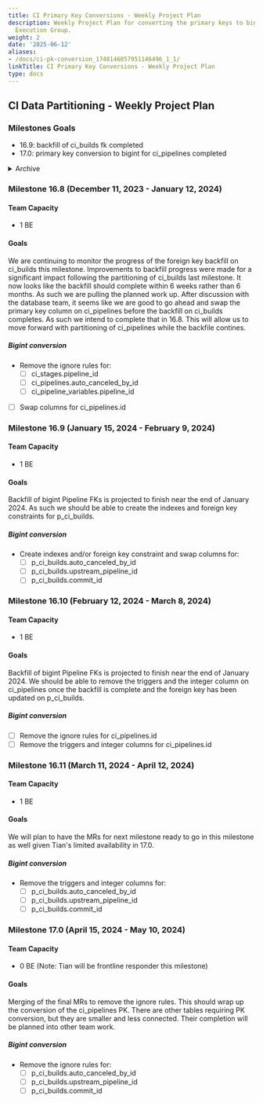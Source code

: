 ```yaml
---
title: CI Primary Key Conversions - Weekly Project Plan
description: Weekly Project Plan for converting the primary keys to bigint - Pipeline
  Execution Group.
weight: 2
date: '2025-06-12'
aliases:
- /docs/ci-pk-conversion_1748146057951146496_1_1/
linkTitle: CI Primary Key Conversions - Weekly Project Plan
type: docs
---
```


## CI Data Partitioning - Weekly Project Plan

### Milestones Goals

- 16.9: backfill of ci_builds fk completed
- 17.0: primary key conversion to bigint for ci_pipelines completed

<details markdown="1">
    <summary markdown="span">Archive</summary>

### Week of August 7, 2023

#### Team Capacity

- 1 BE

#### Goals

##### Bigint conversion

- [x] Verify foreign key backfill progress for `ci_pipelines.auto_canceled_by_id`
- [x] Merge MR to init conversion for `ci_sources_pipelines.pipeline_id` and `ci_sources_pipelines.source_pipeline_id`
- [~] Sync create index for `ci_pipeline_messages.pipeline_id` (moved to 16.4 and it's under ~"workflow::in review")

### Week of August 14, 2023

#### Team Capacity

- 1 BE

#### Goals

##### Bigint conversion

- [x] Verify foreign key backfill progress for `ci_pipelines.auto_canceled_by_id`, `ci_sources_pipelines.pipeline_id` and `ci_sources_pipelines.source_pipeline_id`
- [~] Create foreign key constraint for `ci_pipeline_messages.pipeline_id` and swap the columns (moved to 16.4)

### Week of August 21, 2023

#### Team Capacity

- 1 BE

#### Goals

##### Bigint conversion

- [x] Verify foreign key backfill progress for `ci_pipelines.auto_canceled_by_id`, `ci_sources_pipelines.pipeline_id` and `ci_sources_pipelines.source_pipeline_id`
- [~] Async create index for `ci_pipeline_chat_data.pipeline_id` and `ci_stages.pipeline_id` (under ~"workflow::in review")

### Week of  August 28, 2023

#### Team Capacity

- 1 BE

#### Goals

##### Bigint conversion

- [x] Verify foreign key backfill progress for `ci_pipelines.auto_canceled_by_id`
- [x] Async create index for `ci_sources_pipelines.pipeline_id` and `ci_sources_pipelines.source_pipeline_id` (max 2 index creation per week)

### Week of September 4, 2023

#### Team Capacity

- 1 BE

#### Goals

##### Bigint conversion

- [~] Async create index for `ci_pipelines.auto_canceled_by_id` (MR deployed, need to verify)
- [x] Sync create index for `ci_pipeline_chat_data.pipeline_id`
- [x] Foreign key for `ci_pipeline_chat_data.pipeline_id`
- [x] Sync create index for `ci_pipeline_messages.pipeline_id`
- [x] Create foreign key constraint for `ci_pipeline_messages.pipeline_id` and swap the columns
- [x] Async create index for `ci_pipeline_chat_data.pipeline_id` and `ci_stages.pipeline_id`
- [~] Sync create index for `ci_stages.pipeline_id` (need to wait for the async index creation)
- [~] Create foreign key constraint for `ci_stages.pipeline_id`
- When postgres has upgraded to 14, init conversion for: (PG for main is still at 12.9, need to wait for the upgrade)
  - [~] p_ci_builds.auto_canceled_by_id
  - [~] p_ci_builds.upstream_pipeline_id
  - [~] p_ci_builds.commit_id

### Week of September 11, 2023

#### Team Capacity

- 1 BE

#### Goals

##### Bigint conversion

- [~] Sync create index and foreign key constraint, and swap for `ci_pipelines.auto_canceled_by_id` (index)
- [~] Sync create index and foreign key constraint, and swap for `ci_sources_pipelines.pipeline_id` and `ci_sources_pipelines.source_pipeline_id`
- [x] Async create index for `ci_pipelines.auto_canceled_by_id` (MR deployed, need to verify)
- [x] Sync create index for `ci_stages.pipeline_id` (need to wait for the async index creation)
- When postgres has upgraded to 14 (this happened on Sep 12), init conversion for:
  - [~] p_ci_builds.auto_canceled_by_id
  - [~] p_ci_builds.upstream_pipeline_id
  - [~] p_ci_builds.commit_id

## Milestone 16.5 (September 18, 2023 - October 16, 2023)

### Week of September 18, 2023

#### Team Capacity

- 1 BE

#### Goals

##### Bigint conversion

---

### Week of September 25, 2023

#### Team Capacity

- 1 BE

#### Goals

##### Bigint conversion

- [ ] Run analyze on partitioned tables
- [ ] Helper and documentation for swapping columns

### Week of October 2, 2023

#### Team Capacity

- 1 BE

#### Goals

##### Bigint conversion

### Week of October 9, 2023

#### Team Capacity

- 1 BE

#### Goals

##### Bigint conversion

### Week of October 16, 2023

#### Team Capacity

- 1 BE

#### Goals

##### Bigint conversion

- For `ci_pipelines.auto_canceled_by_id`
  - [x] Sync create index (done in week 9.18)
  - [x] Async create foreign key constraint (done in week 9.25)
  - [x] Sync validate foreign key constraint
  - [~] Swap columns
- For `ci_sources_pipelines.pipeline_id` and `ci_sources_pipelines.source_pipeline_id`
  - [x] Sync create index (done in week 9.25)
  - [x] Async create foreign key constraint (done in week 9.25)
  - [x] Sync validate foreign key constraint
  - [x] Swap columns
- For `ci_pipeline_chat_data.pipeline_id`
  - [x] Swap columns
- For `ci_pipeline_variables.pipeline_id`
  - [~] Swap columns
- For `ci_stages.pipeline_id`
  - [x] Async create foreign key constraint (done in week 9.25)
  - [x] Sync validate foreign key constraint
  - [~] Swap columns
- For `ci_pipeline_messages.pipeline_id`
  - [x] Sync validate foreign key constraint (done in week 9.18)
  - [x] Swap columns
- Init conversion for:
  - [~] p_ci_builds.auto_canceled_by_id
  - [~] p_ci_builds.upstream_pipeline_id
  - [~] p_ci_builds.commit_id

### Milestone 16.6 (October 17, 2023 - November 10, 2023)

#### Team Capacity

- 1 BE

#### Goals

##### Bigint conversion

- For `ci_pipelines.auto_canceled_by_id`
  - [x] Swap columns
- For `ci_pipeline_variables.pipeline_id`
  - [x] Swap columns
- For `ci_stages.pipeline_id`
  - [x] Swap columns
- Init conversion for:
  - [x] p_ci_builds.auto_canceled_by_id
  - [x] p_ci_builds.upstream_pipeline_id
  - [x] p_ci_builds.commit_id
- **Stretch:** Remove the triggers and integer columns for:
  - [x] ci_sources_pipelines.pipeline_id
  - [x] ci_sources_pipelines.source_pipeline_id
  - [x] ci_pipeline_chat_data.pipeline_id
  - [x] ci_pipeline_messages.pipeline_id
  - [~] ci_stages.pipeline_id
  - [x] ci_pipeline_variables.pipeline_id
  - [~] ci_pipelines.auto_canceled_by_id

### Milestone 16.7 (November 13, 2023 - December 8, 2023)

#### Team Capacity

- 1 BE

#### Goals

We'll monitor progress of the foreign key backfill on ci_builds this milestone.
We will continue to create the necessary MRs for updating the indexes

##### Bigint conversion

- Remove the triggers and integer columns for:
  - [ ] ci_stages.pipeline_id
  - [ ] ci_pipelines.auto_canceled_by_id
- Remove the ignore rules for:
  - [x] ci_pipeline_chat_data.pipeline_id
  - [ ] ci_pipeline_messages.pipeline_id
  - [x] ci_sources_pipelines.pipeline_id
  - [x] ci_sources_pipelines.source_pipeline_id

</details>

### Milestone 16.8 (December 11, 2023 - January 12, 2024)

#### Team Capacity

- 1 BE

#### Goals

We are continuing to monitor the progress of the foreign key backfill on ci_builds this milestone.
Improvements to backfill progress were made for a significant impact following the partitioning of ci_builds last milestone.
It now looks like the backfill should complete within 6 weeks rather than 6 months. As such we are pulling the planned work up.
After discussion with the database team, it seems like we are good to go ahead and swap the primary key column on ci_pipelines
before the backfill on ci_builds completes. As such we intend to complete that in 16.8. This will allow us to move forward with
partitioning of ci_pipelines while the backfile contines.

##### Bigint conversion

- Remove the ignore rules for:
  - [ ] ci_stages.pipeline_id
  - [ ] ci_pipelines.auto_canceled_by_id
  - [ ] ci_pipeline_variables.pipeline_id
- [ ] Swap columns for ci_pipelines.id

### Milestone 16.9 (January 15, 2024 - February 9, 2024)

#### Team Capacity

- 1 BE

#### Goals

Backfill of bigint Pipeline FKs is projected to finish near the end of January 2024.
As such we should be able to create the indexes and foreign key constraints for p_ci_builds.

##### Bigint conversion

- Create indexes and/or foreign key constraint and swap columns for:
  - [ ] p_ci_builds.auto_canceled_by_id
  - [ ] p_ci_builds.upstream_pipeline_id
  - [ ] p_ci_builds.commit_id

### Milestone 16.10 (February 12, 2024 - March 8, 2024)

#### Team Capacity

- 1 BE

#### Goals

Backfill of bigint Pipeline FKs is projected to finish near the end of January 2024.
We should be able to remove the triggers and the integer column on ci_pipelines once the backfill is complete and the foreign key has been updated on p_ci_builds.

##### Bigint conversion

- [ ] Remove the ignore rules for ci_pipelines.id
- [ ] Remove the triggers and integer columns for ci_pipelines.id

### Milestone 16.11 (March 11, 2024 - April 12, 2024)

#### Team Capacity

- 1 BE

#### Goals

We will plan to have the MRs for next milestone ready to go in this milestone as well given Tian's limited availability in 17.0.

##### Bigint conversion

- Remove the triggers and integer columns for:
  - [ ] p_ci_builds.auto_canceled_by_id
  - [ ] p_ci_builds.upstream_pipeline_id
  - [ ] p_ci_builds.commit_id

### Milestone 17.0 (April 15, 2024 - May 10, 2024)

#### Team Capacity

- 0 BE (Note: Tian will be frontline responder this milestone)

#### Goals

Merging of the final MRs to remove the ignore rules. This should wrap up the conversion of the ci_pipelines PK.
There are other tables requiring PK conversion, but they are smaller and less connected. Their completion will
be planned into other team work.

##### Bigint conversion

- Remove the ignore rules for:
  - [ ] p_ci_builds.auto_canceled_by_id
  - [ ] p_ci_builds.upstream_pipeline_id
  - [ ] p_ci_builds.commit_id
